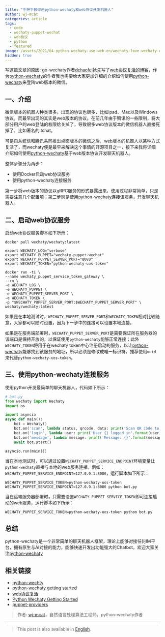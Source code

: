 ```yaml
---
title: "手把手教你用python-wechaty和web协议开发机器人"
author: wj-mcat
categories: article
tags:
  - code
  - wechaty-puppet-wechat
  - web协议
  - python
  - featured
image: /assets/2021/04-python-wechaty-use-web-en/wechaty-love-wechaty-desktop.webp
hidden: true
---
```


写这篇文章的原因: go-wechaty作者[dchaofei](https://github.com/dchaofei)抢先写了[web协议复活的博客](https://wechaty.js.org/2021/04/16/go-wechaty-use-web/)，作为[python-wechaty](http://github.com/wechaty/python-wechaty)的作者我也需要给大家更加详细的介绍如何使用[python-wechaty](http://github.com/wechaty/python-wechaty)来登陆web版本的微信。

## 一、介绍

微信版本的机器人种类很多，出现的协议也很多，比如Ipad、Mac以及Windows协议，而最早出现的其实是web版本的协议。在前几年由于腾讯的一些限制，将大部分用户的web登陆的权限给关掉了，导致很多web协议版本的微信机器人直接死掉了，比如著名的itchat。

可是自从统信和腾讯共同推出桌面版本的微信之后，web版本的机器人以某种方式复活了，而wechaty便是最早来解决这个事情的开源项目之一，接下来我将详细介绍如何使用[python-wechaty](http://github.com/wechaty/python-wechaty)基于web版本协议开发聊天机器人。

整体步骤分为两步：

* 使用Docker启动web协议服务
* 使用python-wechaty连接服务

第一步将web版本的协议以gRPC服务的形式暴露出来，使用过程非常简单，只是需要注意几个配置项；第二步则是使用python-wechaty连接该服务，开发聊天机器人。

## 二、启动web协议服务

启动web协议服务脚本如下所示：

```shell
docker pull wechaty/wechaty:latest

export WECHATY_LOG="verbose"
export WECHATY_PUPPET="wechaty-puppet-wechat"
export WECHATY_PUPPET_SERVER_PORT="8080"
export WECHATY_TOKEN="python-wechaty-uos-token"

docker run -ti \
--name wechaty_puppet_service_token_gateway \
--rm \
-e WECHATY_LOG \
-e WECHATY_PUPPET \
-e WECHATY_PUPPET_SERVER_PORT \
-e WECHATY_TOKEN \
-p "$WECHATY_PUPPET_SERVER_PORT:$WECHATY_PUPPET_SERVER_PORT" \
wechaty/wechaty:latest
```

如果是在本地测试时，`WECHATY_PUPPET_SERVER_PORT`和`WECHATY_TOKEN`相对比较随意，大家都可以随时设置，因为下一步中的连接可以设置本地连接。

如果是在服务端部署时，`WECHATY_PUPPET_SERVER_PORT`是需要保证所在服务器的该端口是保持开放的，以保证使用`python-wechaty`能够正常连接；此外`WECHATY_TOKEN`将用于在wechaty token中心注册启动的服务，以让[python-wechaty](http://github.com/wechaty/python-wechaty)能够找到该服务的地址，所以必须是修改成唯一标识符，推荐使用`uuid`来代替`python-wechaty-uos-token`。

## 三、使用python-wechaty连接服务

使用python开发最简单的聊天机器人，代码如下所示：

```python
# bot.py
from wechaty import Wechaty
import os

import asyncio
async def main():
    bot = Wechaty()
    bot.on('scan', lambda status, qrcode, data: print('Scan QR Code to login: {}\nhttps://wechaty.js.org/qrcode/{}'.format(status, qrcode)))
    bot.on('login', lambda user: print('User {} logged in'.format(user)))
    bot.on('message', lambda message: print('Message: {}'.format(message)))
    await bot.start()

asyncio.run(main())
```

当在本地测试时，可以通过设置`WECHATY_PUPPET_SERVICE_ENDPOINT`环境变量让`python-wechaty`直接与本地的web服务连接。例如：`WECHATY_PUPPET_SERVICE_ENDPOINT=127.0.0.1:8080`，运行脚本如下所示：

```shell
WECHATY_PUPPET_SERVICE_TOKEN=python-wechaty-uos-token WECHATY_PUPPET_SERVICE_ENDPOINT=127.0.0.1:8080 python bot.py
```

当在远端服务器部署时，只需要设置`WECHATY_PUPPET_SERVICE_TOKEN`即可连接启动的web服务，运行脚本如下所示：

```shell
WECHATY_PUPPET_SERVICE_TOKEN=python-wechaty-uos-token python bot.py
```

## 总结

python-wechaty是一个非常简单的聊天机器人框架，理论上能够对接任何IM平台，拥有原生与AI对接的能力，能够快速开发出功能强大的Chatbot，欢迎大家关注[python-wechaty](https://github.com/wechaty/python-wechaty)

## 相关链接

* [python-wechty](https://github.com/wechaty/python-wechaty)
* [python-wechaty getting started](https://github.com/wechaty/python-wechaty-getting-started )
* [web协议复活](https://wechaty.js.org/2021/04/13/wechaty-uos-web/)
* [Python Wechaty Getting Started](https://wechaty.js.org/docs/polyglot/python/)
* [puppet-providers](https://wechaty.js.org/docs/puppet-providers/wechat)

> 作者: [wj-mcat](https://github.com/wj-Mcat)，自然语言处理算法工程师，python-wechaty作者

---

> This post is also available in [English](/2021/04/17/python-wechaty-use-web-en/).

